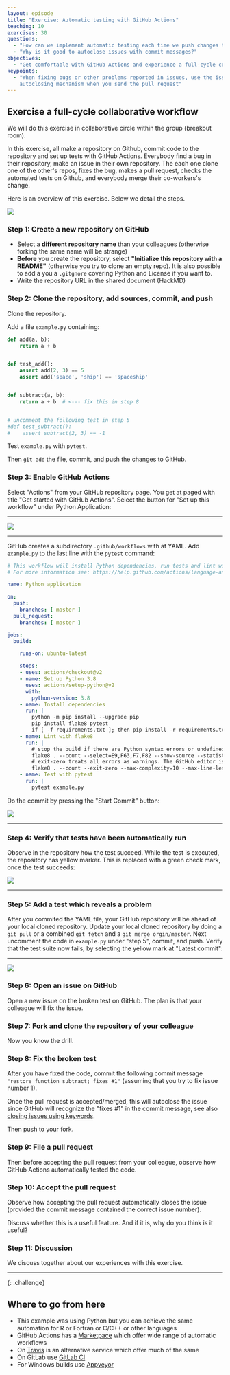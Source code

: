 ```yaml
---
layout: episode
title: "Exercise: Automatic testing with GitHub Actions"
teaching: 10
exercises: 30
questions:
  - "How can we implement automatic testing each time we push changes to the repository?"
  - "Why is it good to autoclose issues with commit messages?"
objectives:
  - "Get comfortable with GitHub Actions and experience a full-cycle collaborative workflow."
keypoints:
  - "When fixing bugs or other problems reported in issues, use the issue 
    autoclosing mechanism when you send the pull request"
---
```


##  Exercise a full-cycle collaborative workflow

We will do this exercise in collaborative circle within the group
(breakout room).

In this exercise, all make a repository on Github, commit code to the
repository and set up tests with GitHub Actions.  Everybody find a bug in their repository, make
an issue in their own repository. The each one  clone one of the other's repos, fixes the bug, makes a pull
request, checks the automated tests on Github, and everybody merge their co-workers's change.

Here is an overview of this exercise. Below we detail the steps.

<img src="{{ site.baseurl }}/img/testing_group_work.jpeg"/>


### Step 1: Create a new repository on GitHub

- Select a **different repository name** than your colleagues (otherwise forking the same name will be strange)
- **Before** you create the repository, select **"Initialize this repository with a README"** (otherwise you try to clone an empty repo).
  It is also possible to add a you a `.gitgnore` covering Python and License if you want to.
- Write the repository URL in the shared document (HackMD)


### Step 2: Clone the repository, add sources, commit, and push

Clone the repository.

Add a file `example.py` containing:

```python
def add(a, b):
    return a + b


def test_add():
    assert add(2, 3) == 5
    assert add('space', 'ship') == 'spaceship'


def subtract(a, b):
    return a + b  # <--- fix this in step 8


# uncomment the following test in step 5
#def test_subtract():
#    assert subtract(2, 3) == -1
```
Test `example.py` with `pytest`.

Then `git add` the file, commit, and push the changes to GitHub.

### Step 3: Enable GitHub Actions
Select "Actions" from your GitHub repository page. You get at paged with
title "Get started with GitHub Actions". Select the button for "Set up
this workflow" under Python Application:

---

<img src="{{ site.baseurl }}/img/python_application.png"/>

---

GitHub creates a subdirectory `.github/workflows` with at YAML. Add
`example.py` to the last line with the `pytest` command:
```YAML
# This workflow will install Python dependencies, run tests and lint with a single version of Python
# For more information see: https://help.github.com/actions/language-and-framework-guides/using-python-with-github-actions

name: Python application

on:
  push:
    branches: [ master ]
  pull_request:
    branches: [ master ]

jobs:
  build:

    runs-on: ubuntu-latest

    steps:
    - uses: actions/checkout@v2
    - name: Set up Python 3.8
      uses: actions/setup-python@v2
      with:
        python-version: 3.8
    - name: Install dependencies
      run: |
        python -m pip install --upgrade pip
        pip install flake8 pytest
        if [ -f requirements.txt ]; then pip install -r requirements.txt; fi
    - name: Lint with flake8
      run: |
        # stop the build if there are Python syntax errors or undefined names
        flake8 . --count --select=E9,F63,F7,F82 --show-source --statistics
        # exit-zero treats all errors as warnings. The GitHub editor is 127 chars wide
        flake8 . --count --exit-zero --max-complexity=10 --max-line-length=127 --statistics
    - name: Test with pytest
      run: |
        pytest example.py
```


Do the commit by pressing  the "Start Commit" button:


<img src="{{ site.baseurl}}/img/gh_action_commit.png"/>

---

### Step 4: Verify that tests have been automatically run

Observe in the repository how the test succeed. While the test is
executed, the repository has yellow marker. This is replaced with a green
check mark, once the test succeeds:

<img src="{{ site.baseurl}}/img/green_check_mark.png"/>

---

### Step 5: Add a test which reveals a problem

After you commited the YAML file, your GitHub repository will be ahead of your local cloned repository. Update your local cloned repository by doing a `git pull` or a combined `git fetch`
and a `git merge orgin/master`. Next uncomment the code in `example.py` under "step 5", commit, and push.
Verify that the test suite now fails, by selecting the yellow mark at
"Latest commit":

---
<img src="{{ site.baseurl}}/img/test_failed.png"/>


### Step 6: Open an issue on GitHub

Open a new issue on the broken test on GitHub.
The plan is that your colleague will fix the issue.


### Step 7: Fork and clone the repository of your colleague

Now you know the drill.


### Step 8: Fix the broken test

After you have fixed the code,
commit the following commit message `"restore function subtract; fixes #1"` (assuming that you try to fix issue number 1).

Once the pull request is accepted/merged, this will autoclose the issue since GitHub will recognize the "fixes #1" in the commit message, see also
[closing issues using keywords](https://help.github.com/articles/closing-issues-using-keywords/).

Then push to your fork.


### Step 9: File a pull request

Then before accepting the pull request from your colleague, observe
how GitHub Actions automatically tested the code.


### Step 10: Accept the pull request

Observe how accepting the pull request automatically closes the issue (provided
the commit message contained the correct issue number).

Discuss whether this is a useful feature. And if it is, why do you think is it useful?


### Step 11: Discussion

We discuss together about our experiences with this exercise.

---
{: .challenge}

## Where to go from here

- This example was using Python but you can achieve the same automation for R or Fortran or C/C++ or other languages
- GitHub Actions has a [Marketpace](https://github.com/marketplace?type=actions) which offer wide range of automatic workflows
- On [Travis](https://travis-ci.org) is an alternative service which offer much of the same
- On GitLab use [GitLab CI](https://about.gitlab.com/product/continuous-integration/)
- For Windows builds use [Appveyor](https://www.appveyor.com)
